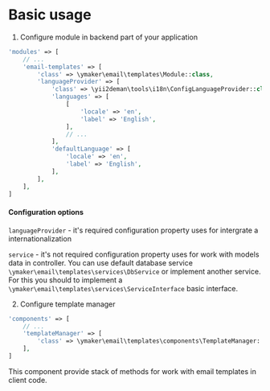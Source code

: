 Basic usage
===========

1) Configure module in backend part of your application
```php
'modules' => [
    // ...
    'email-templates' => [
        'class' => \ymaker\email\templates\Module::class,
        'languageProvider' => [
            'class' => \yii2deman\tools\i18n\ConfigLanguageProvider::class,
            'languages' => [
                [
                    'locale' => 'en',
                    'label' => 'English',
                ],
                // ...
            ],
            'defaultLanguage' => [
                'locale' => 'en',
                'label' => 'English',
            ],
        ],
    ],
]
```
#### Configuration options
`languageProvider` - it's required configuration property uses for
intergrate a internationalization

`service` - it's not required configuration property uses for work with models
data in controller. You can use default database service `\ymaker\email\templates\services\DbService`
or implement another service. For this you should to implement a `\ymaker\email\templates\services\ServiceInterface`
basic interface.

2) Configure template manager
```php
'components' => [
    // ...
    'templateManager' => [
        'class' => \ymaker\email\templates\components\TemplateManager::class,
    ],
]
```
This component provide stack of methods for work with email templates in client code.
